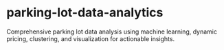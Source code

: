 # parking-lot-data-analytics
Comprehensive parking lot data analysis using machine learning, dynamic pricing, clustering, and visualization for actionable insights.
